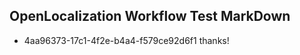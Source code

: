 ## OpenLocalization Workflow Test MarkDown
* 4aa96373-17c1-4f2e-b4a4-f579ce92d6f1 
thanks!<!--HONumber=Mar16_HO2-->

